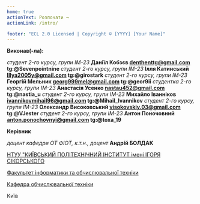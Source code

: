 ```yaml
---
home: true
actionText: Розпочати →
actionLink: /intro/

footer: "ECL 2.0 Licensed | Copyright © [YYYY] [Your Name]"
---
```



**Виконав(-ла):** 

*студент 2-го курсу, групи ІМ-23*<span padding-right:5em></span> **Даніїл Кобзєв denthenttg@gmail.com tg:@Sevenpointnine**
*студент 2-го курсу, групи ІМ-23*<span padding-right:5em></span> **Ілля Катинський Illya2005y@gmail.com tg:@girostark**
*студент 2-го курсу, групи ІМ-23*<span padding-right:5em></span> **Георгій Мельник georg999mel@gmail.com tg:@geor9ii**
*студентка 2-го курсу, групи ІМ-23*<span padding-right:5em></span> **Анастасія Усенко nastau452@gmail.com tg:@nastia_u**
*студент 2-го курсу, групи ІМ-23*<span padding-right:5em></span> **Михайло Іванніков ivannikovmihail96@gmail.com tg:@Mihail_Ivannikov**
*студент 2-го курсу, групи ІМ-23*<span padding-right:5em></span> **Олександр Високовський visokovskiy.03@gmail.com tg:@VJester**
*студент 2-го курсу, групи ІМ-23*<span padding-right:5em></span> **Антон Поночовний anton.ponochovnyi@gmail.com tg:@toxa_19**


**Керівник**

*доцент кафедри ОТ ФІОТ, к.т.н., доцент*<span padding-right:5em></span> **Андрій БОЛДАК** 

[НТУУ "КИЇВСЬКИЙ ПОЛІТЕХНІЧНИЙ ІНСТИТУТ імені ІГОРЯ СІКОРСЬКОГО](https://kpi.ua/)

[Факультет інформатики та обчислювальної техніки](https://fiot.kpi.ua/)

[Кафедра обчислювальної техніки](https://comsys.kpi.ua/)

Київ
